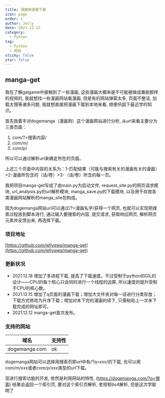 ```yaml
---
title: 漫画狗漫画下载
icon: page
order: 1
author: Jelly
date: 2021-12-12
category:
  - Python
tag:
  - Python
  - 爬虫
sticky: false
star: false
---
```


## manga-get

我在了解galgame中接触到了一些漫画, 这些漫画大概率是不可能被做成番剧那样的视频的, 我就想找一些漫画网站看漫画, 但是有的网站弹窗太多, 页面不整洁, 加载太慢等诸多问题, 我就想直接把漫画下载到本地来看, 顺便巩固下最近学的知识。

首先我着手对dogemanga（漫画狗）这个漫画网站进行分析, 从url来看主要分为三类页面：

1. com/?=搜索内容/
2. com/m/
3. com/p/

所以可以通过解析url来确定所在的页面。

上述三个页面中内容的关系为：1-匹配结果（可能与搜索有关的漫画有关的漫画）>2-漫画所包含的（话/卷）>3-（话/卷）所含的每一页。

我把项目manga-get写成了由main.py为启动文件, request_site.py的网页请求模块, url_analysis.py的url解析模块, manga_save.py的下载模块, 以及用于存放各类漫画网站解析的manga_site包构成。

因为dogemanga网站url可以通过/?=漫画名字/获得一个网页, 也就可以实现把搜索过程放到脚本进行, 通过输入要搜索的内容, 提交请求, 获取响应网页, 解析网页元素并反馈出来, 再选择下载。

### 项目地址
[https://github.com/jellyqwq/manga-get](https://github.com/jellyqwq/manga-get)

### 更新状况
- 2021.12.18 增加了多进程下载, 提高了下载速度。不过受制于python的GIL的设计——CPU的每个核心只会同时进行一个线程的运算, 所以速度的提升受制于CPU的核心数。
- 2021.12.15 增加了q页面的漫画下载；增加大文件夹对每一话进行分类存放；下载方式修改为升序下载；增加对未下完的漫画的续下, 只需粘贴上一次未下载完成的网址即可。
- 2021.12.12 manga-get首次发布。

### 支持的网站
|域名|支持性|
|--|--|
|dogemanga.com|ok|

dogemanga网站可以选择用搜索页即url中有/?q=xxx/的下载, 也可以用com/m/xxx或者com/p/xxx类型的url下载。

现进行搜索功能的开发, 依然是利用网站的特性, (https://dogemanga.com/?q=搜索) 结果会返回一个索引页, 要对这个索引页解析, 老规矩bs4解析, 但是这次学聪明了